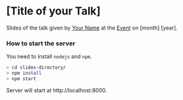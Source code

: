 [Title of your Talk]
====================

Slides of the talk given by [Your Name](https://github.com/username) at the [Event](https://www.meetup.com/Tokyo-Scala-Developers/) on [month] [year].

### How to start the server

You need to install `nodejs` and `npm`.

```bash
> cd slides-directory/
> npm install
> npm start
```

Server will start at http://localhost:8000.
